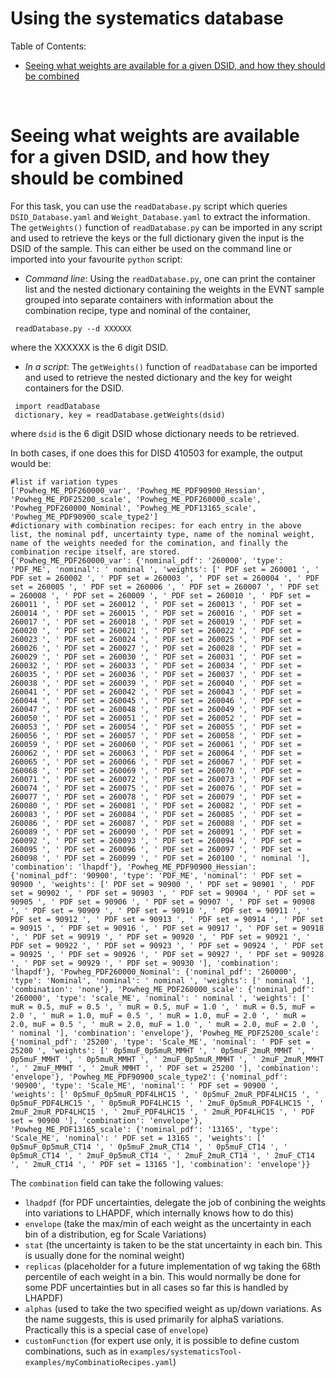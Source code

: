 # Using the systematics database

Table of Contents:
- [Seeing what weights are available for a given DSID, and how they should be combined](#seeing-what-weights-are-available-for-a-given-dsid-and-how-they-should-be-combined)
<br/>

# Seeing what weights are available for a given DSID, and how they should be combined

For this task, you can use the `readDatabase.py` script which queries `DSID_Database.yaml` and `Weight_Database.yaml` to extract the information.
The `getWeights()` function of `readDatabase.py` can be imported in any script and used to retrieve the keys or the full dictionary given the input is the DSID of the sample.
This can either be used on the command line or imported into your favourite `python` script:

- *Command line*: Using the `readDatabase.py`, one can print the container list and the nested dictionary containing the weights in the EVNT sample grouped into separate containers with information about the combination recipe, type and nominal of the container,
```
 readDatabase.py --d XXXXXX 
```
where the XXXXXX is the 6 digit DSID.

- *In a script*: The `getWeights()` function of `readDatabase` can be imported and used to retrieve the nested dictionary and the key for weight containers for the DSID.
```
 import readDatabase
 dictionary, key = readDatabase.getWeights(dsid)
```
where `dsid` is the 6 digit DSID whose dictionary needs to be retrieved.

In both cases, if one does this for DISD 410503 for example, the output would be:

```
#list if variation types
['Powheg_ME_PDF260000_var', 'Powheg_ME_PDF90900_Hessian', 'Powheg_ME_PDF25200_scale', 'Powheg_ME_PDF260000_scale', 'Powheg_PDF260000_Nominal', 'Powheg_ME_PDF13165_scale', 'Powheg_ME_PDF90900_scale_type2']
#dictionary with combination recipes: for each entry in the above list, the nominal pdf, uncertainty type, name of the nominal weight, name of the weights needed for the comination, and finally the combination recipe itself, are stored.
{'Powheg_ME_PDF260000_var': {'nominal_pdf': '260000', 'type': 'PDF_ME', 'nominal': ' nominal ', 'weights': [' PDF set = 260001 ', ' PDF set = 260002 ', ' PDF set = 260003 ', ' PDF set = 260004 ', ' PDF set = 260005 ', ' PDF set = 260006 ', ' PDF set = 260007 ', ' PDF set = 260008 ', ' PDF set = 260009 ', ' PDF set = 260010 ', ' PDF set = 260011 ', ' PDF set = 260012 ', ' PDF set = 260013 ', ' PDF set = 260014 ', ' PDF set = 260015 ', ' PDF set = 260016 ', ' PDF set = 260017 ', ' PDF set = 260018 ', ' PDF set = 260019 ', ' PDF set = 260020 ', ' PDF set = 260021 ', ' PDF set = 260022 ', ' PDF set = 260023 ', ' PDF set = 260024 ', ' PDF set = 260025 ', ' PDF set = 260026 ', ' PDF set = 260027 ', ' PDF set = 260028 ', ' PDF set = 260029 ', ' PDF set = 260030 ', ' PDF set = 260031 ', ' PDF set = 260032 ', ' PDF set = 260033 ', ' PDF set = 260034 ', ' PDF set = 260035 ', ' PDF set = 260036 ', ' PDF set = 260037 ', ' PDF set = 260038 ', ' PDF set = 260039 ', ' PDF set = 260040 ', ' PDF set = 260041 ', ' PDF set = 260042 ', ' PDF set = 260043 ', ' PDF set = 260044 ', ' PDF set = 260045 ', ' PDF set = 260046 ', ' PDF set = 260047 ', ' PDF set = 260048 ', ' PDF set = 260049 ', ' PDF set = 260050 ', ' PDF set = 260051 ', ' PDF set = 260052 ', ' PDF set = 260053 ', ' PDF set = 260054 ', ' PDF set = 260055 ', ' PDF set = 260056 ', ' PDF set = 260057 ', ' PDF set = 260058 ', ' PDF set = 260059 ', ' PDF set = 260060 ', ' PDF set = 260061 ', ' PDF set = 260062 ', ' PDF set = 260063 ', ' PDF set = 260064 ', ' PDF set = 260065 ', ' PDF set = 260066 ', ' PDF set = 260067 ', ' PDF set = 260068 ', ' PDF set = 260069 ', ' PDF set = 260070 ', ' PDF set = 260071 ', ' PDF set = 260072 ', ' PDF set = 260073 ', ' PDF set = 260074 ', ' PDF set = 260075 ', ' PDF set = 260076 ', ' PDF set = 260077 ', ' PDF set = 260078 ', ' PDF set = 260079 ', ' PDF set = 260080 ', ' PDF set = 260081 ', ' PDF set = 260082 ', ' PDF set = 260083 ', ' PDF set = 260084 ', ' PDF set = 260085 ', ' PDF set = 260086 ', ' PDF set = 260087 ', ' PDF set = 260088 ', ' PDF set = 260089 ', ' PDF set = 260090 ', ' PDF set = 260091 ', ' PDF set = 260092 ', ' PDF set = 260093 ', ' PDF set = 260094 ', ' PDF set = 260095 ', ' PDF set = 260096 ', ' PDF set = 260097 ', ' PDF set = 260098 ', ' PDF set = 260099 ', ' PDF set = 260100 ', ' nominal '], 'combination': 'lhapdf'}, 'Powheg_ME_PDF90900_Hessian': {'nominal_pdf': '90900', 'type': 'PDF_ME', 'nominal': ' PDF set = 90900 ', 'weights': [' PDF set = 90900 ', ' PDF set = 90901 ', ' PDF set = 90902 ', ' PDF set = 90903 ', ' PDF set = 90904 ', ' PDF set = 90905 ', ' PDF set = 90906 ', ' PDF set = 90907 ', ' PDF set = 90908 ', ' PDF set = 90909 ', ' PDF set = 90910 ', ' PDF set = 90911 ', ' PDF set = 90912 ', ' PDF set = 90913 ', ' PDF set = 90914 ', ' PDF set = 90915 ', ' PDF set = 90916 ', ' PDF set = 90917 ', ' PDF set = 90918 ', ' PDF set = 90919 ', ' PDF set = 90920 ', ' PDF set = 90921 ', ' PDF set = 90922 ', ' PDF set = 90923 ', ' PDF set = 90924 ', ' PDF set = 90925 ', ' PDF set = 90926 ', ' PDF set = 90927 ', ' PDF set = 90928 ', ' PDF set = 90929 ', ' PDF set = 90930 '], 'combination': 'lhapdf'}, 'Powheg_PDF260000_Nominal': {'nominal_pdf': '260000', 'type': 'Nominal', 'nominal': ' nominal ', 'weights': [' nominal '], 'combination': 'none'}, 'Powheg_ME_PDF260000_scale': {'nominal_pdf': '260000', 'type': 'scale_ME', 'nominal': ' nominal ', 'weights': [' muR = 0.5, muF = 0.5 ', ' muR = 0.5, muF = 1.0 ', ' muR = 0.5, muF = 2.0 ', ' muR = 1.0, muF = 0.5 ', ' muR = 1.0, muF = 2.0 ', ' muR = 2.0, muF = 0.5 ', ' muR = 2.0, muF = 1.0 ', ' muR = 2.0, muF = 2.0 ', ' nominal '], 'combination': 'envelope'}, 'Powheg_ME_PDF25200_scale': {'nominal_pdf': '25200', 'type': 'Scale_ME', 'nominal': ' PDF set = 25200 ', 'weights': [' 0p5muF_0p5muR_MMHT ', ' 0p5muF_2muR_MMHT ', ' 0p5muF_MMHT ', ' 0p5muR_MMHT ', ' 2muF_0p5muR_MMHT ', ' 2muF_2muR_MMHT ', ' 2muF_MMHT ', ' 2muR_MMHT ', ' PDF set = 25200 '], 'combination': 'envelope'}, 'Powheg_ME_PDF90900_scale_type2': {'nominal_pdf': '90900', 'type': 'Scale_ME', 'nominal': ' PDF set = 90900 ', 'weights': [' 0p5muF_0p5muR_PDF4LHC15 ', ' 0p5muF_2muR_PDF4LHC15 ', ' 0p5muF_PDF4LHC15 ', ' 0p5muR_PDF4LHC15 ', ' 2muF_0p5muR_PDF4LHC15 ', ' 2muF_2muR_PDF4LHC15 ', ' 2muF_PDF4LHC15 ', ' 2muR_PDF4LHC15 ', ' PDF set = 90900 '], 'combination': 'envelope'}, 'Powheg_ME_PDF13165_scale': {'nominal_pdf': '13165', 'type': 'Scale_ME', 'nominal': ' PDF set = 13165 ', 'weights': [' 0p5muF_0p5muR_CT14 ', ' 0p5muF_2muR_CT14 ', ' 0p5muF_CT14 ', ' 0p5muR_CT14 ', ' 2muF_0p5muR_CT14 ', ' 2muF_2muR_CT14 ', ' 2muF_CT14 ', ' 2muR_CT14 ', ' PDF set = 13165 '], 'combination': 'envelope'}}
```

The `combination`  field can take the following values: 
- `lhadpdf` (for PDF uncertainties, delegate the job of conbining the weights into variations to LHAPDF, which internally knows how to do this) 
- `envelope` (take the max/min of each weight as the uncertainty in each bin of a distribution, eg for Scale Variations)
- `stat` (the uncertainty is taken to be the stat uncertainty in each bin. This is usually done for the nominal weight)
- `replicas` (placeholder for a future implementation of wg taking the 68th percentile of each weight in a bin. This would normally be done for some PDF uncertainties but in all cases so far this is handled by LHAPDF)
- `alphas` (used to take the two specified weight as up/down variations. As the name suggests, this is used primarily for alphaS variations. Practically this is a special case of  `envelope`)
- `customFunction` (for expert use only, it is possible to define custom combinations, such as in `examples/systematicsTool-examples/myCombinatioRecipes.yaml`)

